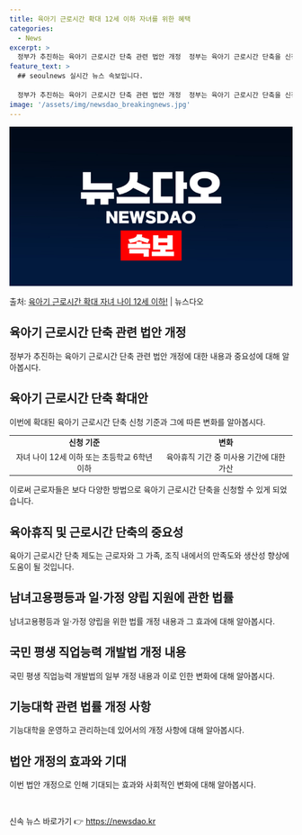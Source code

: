 ```yaml
---
title: 육아기 근로시간 확대 12세 이하 자녀를 위한 혜택
categories:
  - News
excerpt: >
  정부가 추진하는 육아기 근로시간 단축 관련 법안 개정  정부는 육아기 근로시간 단축을 신청할 수 있는 자녀 …
feature_text: >
  ## seoulnews 실시간 뉴스 속보입니다.

  정부가 추진하는 육아기 근로시간 단축 관련 법안 개정  정부는 육아기 근로시간 단축을 신청할 수 있는 자녀 …
image: '/assets/img/newsdao_breakingnews.jpg'
---
```


![뉴스다오 속보](/assets/img/newsdao_breakingnews.jpg)

<p>출처: <a href="https://newsdao.kr/4421" rel="dofollow">육아기 근로시간 확대 자녀 나이 12세 이하!</a> | 뉴스다오</p>

<h2 data-ke-size="size26">육아기 근로시간 단축 관련 법안 개정</h2>
<p data-ke-size="size16">정부가 추진하는 육아기 근로시간 단축 관련 법안 개정에 대한 내용과 중요성에 대해 알아봅시다.</p>

<h2 data-ke-size="size24">육아기 근로시간 단축 확대안</h2>
<p data-ke-size="size16">이번에 확대된 육아기 근로시간 단축 신청 기준과 그에 따른 변화를 알아봅시다.</p>
<table>
  <tr>
    <td style="text-align: center; height: 17px;"><b>신청 기준</b></td>
    <td style="text-align: center; height: 17px;"><b>변화</b></td>
  </tr>
  <tr>
    <td style="text-align: center; height: 17px;">자녀 나이 12세 이하 또는 초등학교 6학년 이하</td>
    <td style="text-align: center; height: 17px;">육아휴직 기간 중 미사용 기간에 대한 가산</td>
  </tr>
</table>
<p data-ke-size="size16">이로써 근로자들은 보다 다양한 방법으로 육아기 근로시간 단축을 신청할 수 있게 되었습니다.</p>

<h2 data-ke-size="size24">육아휴직 및 근로시간 단축의 중요성</h2>
<p data-ke-size="size16">육아기 근로시간 단축 제도는 근로자와 그 가족, 조직 내에서의 만족도와 생산성 향상에 도움이 될 것입니다.</p>

<h2 data-ke-size="size24">남녀고용평등과 일·가정 양립 지원에 관한 법률</h2>
<p data-ke-size="size16">남녀고용평등과 일·가정 양립을 위한 법률 개정 내용과 그 효과에 대해 알아봅시다.</p>

<h2 data-ke-size="size24">국민 평생 직업능력 개발법 개정 내용</h2>
<p data-ke-size="size16">국민 평생 직업능력 개발법의 일부 개정 내용과 이로 인한 변화에 대해 알아봅시다.</p>

<h2 data-ke-size="size24">기능대학 관련 법률 개정 사항</h2>
<p data-ke-size="size16">기능대학을 운영하고 관리하는데 있어서의 개정 사항에 대해 알아봅시다.</p>

<h2 data-ke-size="size24">법안 개정의 효과와 기대</h2>
<p data-ke-size="size16">이번 법안 개정으로 인해 기대되는 효과와 사회적인 변화에 대해 알아봅시다.</p>

<p data-ke-size="size16">&nbsp;</p> 

신속 뉴스 바로가기 👉 <a href="https://newsdao.kr" rel="dofollow">https://newsdao.kr</a>


